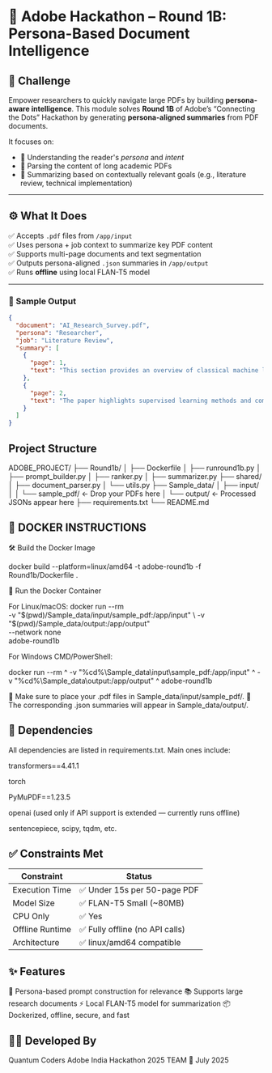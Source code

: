 # 🧠 Adobe Hackathon – Round 1B: Persona-Based Document Intelligence

## 📌 Challenge

Empower researchers to quickly navigate large PDFs by building **persona-aware intelligence**. This module solves **Round 1B** of Adobe’s “Connecting the Dots” Hackathon by generating **persona-aligned summaries** from PDF documents.

It focuses on:
- 👤 Understanding the reader's *persona* and *intent*
- 📄 Parsing the content of long academic PDFs
- 🧾 Summarizing based on contextually relevant goals (e.g., literature review, technical implementation)

---

## ⚙️ What It Does

✅ Accepts `.pdf` files from `/app/input`  
✅ Uses persona + job context to summarize key PDF content  
✅ Supports multi-page documents and text segmentation  
✅ Outputs persona-aligned `.json` summaries in `/app/output`  
✅ Runs **offline** using local FLAN-T5 model

---

### 🔢 Sample Output

```json
{
  "document": "AI_Research_Survey.pdf",
  "persona": "Researcher",
  "job": "Literature Review",
  "summary": [
    {
      "page": 1,
      "text": "This section provides an overview of classical machine learning techniques relevant to AI development..."
    },
    {
      "page": 2,
      "text": "The paper highlights supervised learning methods and compares SVMs with neural networks..."
    }
  ]
}
```


## **Project Structure**

ADOBE_PROJECT/
├── Round1b/
│   ├── Dockerfile
│   ├── runround1b.py
│   ├── prompt_builder.py
│   ├── ranker.py
│   ├── summarizer.py
├── shared/
│   ├── document_parser.py
│   └── utils.py
├── Sample_data/
│   ├── input/
│   │   └── sample_pdf/         <- Drop your PDFs here
│   └── output/                 <- Processed JSONs appear here
├── requirements.txt
└── README.md

## 🐳 **DOCKER INSTRUCTIONS**

🛠️ Build the Docker Image

docker build --platform=linux/amd64 -t adobe-round1b -f Round1b/Dockerfile .

🚀 Run the Docker Container

For Linux/macOS:
docker run --rm \
  -v "$(pwd)/Sample_data/input/sample_pdf:/app/input" \
  -v "$(pwd)/Sample_data/output:/app/output" \
  --network none \
  adobe-round1b

For Windows CMD/PowerShell:

docker run --rm ^
  -v "%cd%\Sample_data\input\sample_pdf:/app/input" ^
  -v "%cd%\Sample_data\output:/app/output" ^
  adobe-round1b


📁 Make sure to place your .pdf files in Sample_data/input/sample_pdf/.
📝 The corresponding .json summaries will appear in Sample_data/output/.


## 🧾 **Dependencies**
All dependencies are listed in requirements.txt. Main ones include:

transformers==4.41.1

torch

PyMuPDF==1.23.5

openai (used only if API support is extended — currently runs offline)

sentencepiece, scipy, tqdm, etc.


## ✅ **Constraints Met**

| Constraint      | Status                         |
| --------------- | ------------------------------ |
| Execution Time  | ✅ Under 15s per 50-page PDF    |
| Model Size      | ✅ FLAN-T5 Small (\~80MB)       |
| CPU Only        | ✅ Yes                          |
| Offline Runtime | ✅ Fully offline (no API calls) |
| Architecture    | ✅ linux/amd64 compatible       |


## ✨ **Features**
🧠 Persona-based prompt construction for relevance
📚 Supports large research documents
⚡ Local FLAN-T5 model for summarization
📦 Dockerized, offline, secure, and fast

## 🧑‍💻 **Developed By**
Quantum Coders
Adobe India Hackathon 2025 TEAM
📅 July 2025
